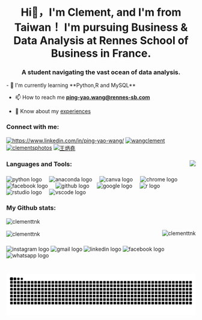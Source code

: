 <h1 align="center">Hi👋，I'm Clement, and I'm from Taiwan！ I'm pursuing Business & Data Analysis at Rennes School of Business in France.</h1>
<h3 align="center">A student navigating the vast ocean of data analysis.</h3>
- 🌱 I'm currently learning **Python,R and MySQL**

- 📫 How to reach me **ping-yao.wang@rennes-sb.com**

- 📄 Know about my [experiences](https://github.com/Clementtnk/Clementtnk/blob/main/My%20CV/Ping%20Yao%20Wang_Reseume(%20DA%20)-1.png)
<h3 align="left">Connect with me:</h3>
<p align="left">
<a href="https://linkedin.com/in/https://www.linkedin.com/in/ping-yao-wang/" target="blank"><img align="center" src="https://raw.githubusercontent.com/rahuldkjain/github-profile-readme-generator/master/src/images/icons/Social/linked-in-alt.svg" alt="https://www.linkedin.com/in/ping-yao-wang/" height="30" width="40" /></a>
<a href="https://kaggle.com/wangclement" target="blank"><img align="center" src="https://raw.githubusercontent.com/rahuldkjain/github-profile-readme-generator/master/src/images/icons/Social/kaggle.svg" alt="wangclement" height="30" width="40" /></a>
<a href="https://instagram.com/clementsphotos" target="blank"><img align="center" src="https://raw.githubusercontent.com/rahuldkjain/github-profile-readme-generator/master/src/images/icons/Social/instagram.svg" alt="clementsphotos" height="30" width="40" /></a>
<a href="https://medium.com/@clememttnk" target="blank"><img align="center" src="https://raw.githubusercontent.com/rahuldkjain/github-profile-readme-generator/master/src/images/icons/Social/medium.svg" alt="王炳堯" height="30" width="40" /></a>
  
</p>

###
<img align="right" height="171" src="https://media4.giphy.com/media/v1.Y2lkPTc5MGI3NjExbTV5bjBuZW9vMThnbjkydmQydDB0bTA2M2h4bzNtdTBwMXVibDBoeiZlcD12MV9pbnRlcm5hbF9naWZfYnlfaWQmY3Q9Zw/skVe8kyj61sqS0RlSZ/giphy.gif"  />


<h3 align="left">Languages and Tools:</h3>

###
<div align="left">
  <img src="https://cdn.jsdelivr.net/gh/devicons/devicon/icons/python/python-original.svg" height="30" alt="python logo"  />
  <img width="12" />
  <img src="https://cdn.jsdelivr.net/gh/devicons/devicon/icons/anaconda/anaconda-original.svg" height="30" alt="anaconda logo"  />
  <img width="12" />
  <img src="https://cdn.jsdelivr.net/gh/devicons/devicon/icons/canva/canva-original.svg" height="30" alt="canva logo"  />
  <img width="12" />
  <img src="https://cdn.jsdelivr.net/gh/devicons/devicon/icons/chrome/chrome-original.svg" height="30" alt="chrome logo"  />
  <img width="12" />
  <img src="https://cdn.jsdelivr.net/gh/devicons/devicon/icons/facebook/facebook-original.svg" height="30" alt="facebook logo"  />
  <img width="12" />
  <img src="https://cdn.jsdelivr.net/gh/devicons/devicon/icons/github/github-original.svg" height="30" alt="github logo"  />
  <img width="12" />
  <img src="https://cdn.jsdelivr.net/gh/devicons/devicon/icons/google/google-original.svg" height="30" alt="google logo"  />
  <img width="12" />
  <img src="https://cdn.jsdelivr.net/gh/devicons/devicon/icons/r/r-original.svg" height="30" alt="r logo"  />
  <img width="12" />
  <img src="https://cdn.jsdelivr.net/gh/devicons/devicon/icons/rstudio/rstudio-original.svg" height="30" alt="rstudio logo"  />
  <img width="12" />
  <img src="https://cdn.jsdelivr.net/gh/devicons/devicon/icons/vscode/vscode-original.svg" height="30" alt="vscode logo"  />
</div>

###

<h3 align="left">My Github stats:</h3>

<p><img align="center" src="https://github-readme-stats.vercel.app/api/top-langs?username=clementtnk&show_icons=true&locale=en&layout=compact" alt="clementtnk" /></p>

<p><img align="right" src="https://github-readme-stats.vercel.app/api?username=clementtnk&show_icons=true&locale=en" alt="clementtnk" /></p>

<p><img align="center" src="https://github-readme-streak-stats.herokuapp.com/?user=clementtnk&" alt="clementtnk" /></p>


###

<div align="left">
  <img src="https://img.shields.io/static/v1?message=Instagram&logo=instagram&label=&color=E4405F&logoColor=white&labelColor=&style=for-the-badge" height="35" alt="instagram logo"  />
  <img src="https://img.shields.io/static/v1?message=Gmail&logo=gmail&label=&color=D14836&logoColor=white&labelColor=&style=for-the-badge" height="35" alt="gmail logo"  />
  <img src="https://img.shields.io/static/v1?message=LinkedIn&logo=linkedin&label=&color=0077B5&logoColor=white&labelColor=&style=for-the-badge" height="35" alt="linkedin logo"  />
  <img src="https://img.shields.io/static/v1?message=Facebook&logo=facebook&label=&color=1877F2&logoColor=white&labelColor=&style=for-the-badge" height="35" alt="facebook logo"  />
  <img src="https://img.shields.io/static/v1?message=Whatsapp&logo=whatsapp&label=&color=25D366&logoColor=white&labelColor=&style=for-the-badge" height="35" alt="whatsapp logo"  />
</div>

###

<br clear="both">

<img src="https://raw.githubusercontent.com/Clementtnk/Clementtnk/output/snake.svg" alt="Snake animation" />

###
